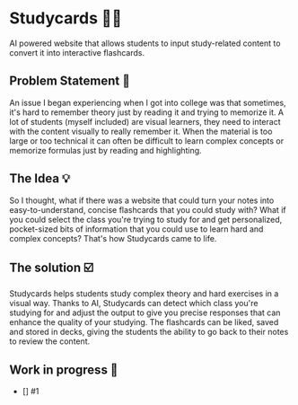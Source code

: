 # Studycards 👨‍🎓
AI powered website that allows students to input  study-related content to convert it into interactive flashcards.
## Problem Statement 🧠
An issue I began experiencing when I got into college was that sometimes, it's hard to remember theory just by 
reading it and trying to memorize it. A lot of students (myself included) are visual learners, they need to interact
with the content visually to really remember it. When the material is too large or too technical it can often be difficult
to learn complex concepts or memorize formulas just by reading and highlighting.
## The Idea 💡
So I thought, what if there was a website that could turn your notes into easy-to-understand, concise flashcards that you 
could study with?
What if you could select the class you're trying to study for and get personalized, pocket-sized bits of information that 
you could use to learn hard and complex concepts? That's how Studycards came to life.
## The solution ☑️
Studycards helps students study complex theory and hard exercises in a visual way. Thanks to AI, Studycards can detect 
which class you're studying for and adjust the output to give you precise responses that can enhance the quality of your 
studying. The flashcards can be liked, saved and stored in decks, giving the students the ability to go back to their notes 
to review the content.
## Work in progress 🚧
- [] #1

